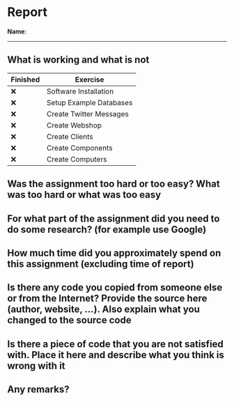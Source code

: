 # Report

**Name**: <!-- TODO: fill in your full name here, firstname and lastname -->

---

<!-- Fill out all the questions below by replacing the TODO comments. Do not remove the other markdown. Make sure to answer EACH question. -->

## What is working and what is not

<!-- TODO: Fill out this question -->
Finished | Exercise
---------|----------
:x: | Software Installation
:x: | Setup Example Databases
:x: | Create Twitter Messages
:x: | Create Webshop
:x: | Create Clients
:x: | Create Components
:x: | Create Computers

## Was the assignment too hard or too easy? What was too hard or what was too easy

<!-- TODO: Fill out this question -->

## For what part of the assignment did you need to do some research? (for example use Google)

<!-- TODO: Fill out this question -->

## How much time did you approximately spend on this assignment (excluding time of report)

<!-- TODO: Fill out this question -->

## Is there any code you copied from someone else or from the Internet? Provide the source here (author, website, ...). Also explain what you changed to the source code

<!-- TODO: Fill out this question -->

## Is there a piece of code that you are not satisfied with. Place it here and describe what you think is wrong with it

<!-- TODO: Fill out this question -->

## Any remarks?

<!--
Feel free to give some constructive feedback on the exercise.
-->
